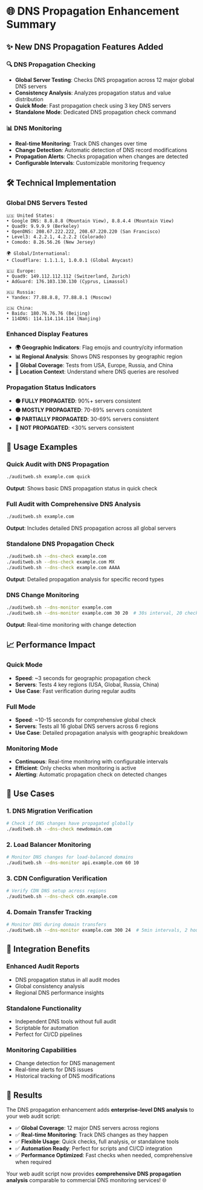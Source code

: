 # 🌐 DNS Propagation Enhancement Summary

## ✨ New DNS Propagation Features Added

### 🔍 **DNS Propagation Checking**
- **Global Server Testing**: Checks DNS propagation across 12 major global DNS servers
- **Consistency Analysis**: Analyzes propagation status and value distribution
- **Quick Mode**: Fast propagation check using 3 key DNS servers
- **Standalone Mode**: Dedicated DNS propagation check command

### 📊 **DNS Monitoring**
- **Real-time Monitoring**: Track DNS changes over time
- **Change Detection**: Automatic detection of DNS record modifications
- **Propagation Alerts**: Checks propagation when changes are detected
- **Configurable Intervals**: Customizable monitoring frequency

## 🛠️ **Technical Implementation**

### Global DNS Servers Tested
```
🇺🇸 United States:
• Google DNS: 8.8.8.8 (Mountain View), 8.8.4.4 (Mountain View)
• Quad9: 9.9.9.9 (Berkeley) 
• OpenDNS: 208.67.222.222, 208.67.220.220 (San Francisco)
• Level3: 4.2.2.1, 4.2.2.2 (Colorado)
• Comodo: 8.26.56.26 (New Jersey)

🌍 Global/International:
• Cloudflare: 1.1.1.1, 1.0.0.1 (Global Anycast)

🇪🇺 Europe:
• Quad9: 149.112.112.112 (Switzerland, Zurich)
• AdGuard: 176.103.130.130 (Cyprus, Limassol)

🇷🇺 Russia:
• Yandex: 77.88.8.8, 77.88.8.1 (Moscow)

🇨🇳 China:
• Baidu: 180.76.76.76 (Beijing)
• 114DNS: 114.114.114.114 (Nanjing)
```

### Enhanced Display Features
- **🌍 Geographic Indicators**: Flag emojis and country/city information
- **📊 Regional Analysis**: Shows DNS responses by geographic region
- **🎯 Global Coverage**: Tests from USA, Europe, Russia, and China
- **📍 Location Context**: Understand where DNS queries are resolved

### Propagation Status Indicators
- **🟢 FULLY PROPAGATED**: 90%+ servers consistent
- **🟡 MOSTLY PROPAGATED**: 70-89% servers consistent
- **🟡 PARTIALLY PROPAGATED**: 30-69% servers consistent
- **🔴 NOT PROPAGATED**: <30% servers consistent

## 🚀 **Usage Examples**

### Quick Audit with DNS Propagation
```bash
./auditweb.sh example.com quick
```
**Output**: Shows basic DNS propagation status in quick check

### Full Audit with Comprehensive DNS Analysis
```bash
./auditweb.sh example.com
```
**Output**: Includes detailed DNS propagation across all global servers

### Standalone DNS Propagation Check
```bash
./auditweb.sh --dns-check example.com
./auditweb.sh --dns-check example.com MX
./auditweb.sh --dns-check example.com AAAA
```
**Output**: Detailed propagation analysis for specific record types

### DNS Change Monitoring
```bash
./auditweb.sh --dns-monitor example.com
./auditweb.sh --dns-monitor example.com 30 20  # 30s interval, 20 checks
```
**Output**: Real-time monitoring with change detection

## 📈 **Performance Impact**

### Quick Mode
- **Speed**: ~3 seconds for geographic propagation check
- **Servers**: Tests 4 key regions (USA, Global, Russia, China)
- **Use Case**: Fast verification during regular audits

### Full Mode
- **Speed**: ~10-15 seconds for comprehensive global check
- **Servers**: Tests all 16 global DNS servers across 6 regions
- **Use Case**: Detailed propagation analysis with geographic breakdown

### Monitoring Mode
- **Continuous**: Real-time monitoring with configurable intervals
- **Efficient**: Only checks when monitoring is active
- **Alerting**: Automatic propagation check on detected changes

## 🎯 **Use Cases**

### 1. DNS Migration Verification
```bash
# Check if DNS changes have propagated globally
./auditweb.sh --dns-check newdomain.com
```

### 2. Load Balancer Monitoring
```bash
# Monitor DNS changes for load-balanced domains
./auditweb.sh --dns-monitor api.example.com 60 10
```

### 3. CDN Configuration Verification
```bash
# Verify CDN DNS setup across regions
./auditweb.sh --dns-check cdn.example.com
```

### 4. Domain Transfer Tracking
```bash
# Monitor DNS during domain transfers
./auditweb.sh --dns-monitor example.com 300 24  # 5min intervals, 2 hours
```

## 🔧 **Integration Benefits**

### Enhanced Audit Reports
- DNS propagation status in all audit modes
- Global consistency analysis
- Regional DNS performance insights

### Standalone Functionality
- Independent DNS tools without full audit
- Scriptable for automation
- Perfect for CI/CD pipelines

### Monitoring Capabilities
- Change detection for DNS management
- Real-time alerts for DNS issues
- Historical tracking of DNS modifications

## 🎉 **Results**

The DNS propagation enhancement adds **enterprise-level DNS analysis** to your web audit script:

- ✅ **Global Coverage**: 12 major DNS servers across regions
- ✅ **Real-time Monitoring**: Track DNS changes as they happen
- ✅ **Flexible Usage**: Quick checks, full analysis, or standalone tools
- ✅ **Automation Ready**: Perfect for scripts and CI/CD integration
- ✅ **Performance Optimized**: Fast checks when needed, comprehensive when required

Your web audit script now provides **comprehensive DNS propagation analysis** comparable to commercial DNS monitoring services! 🌐
